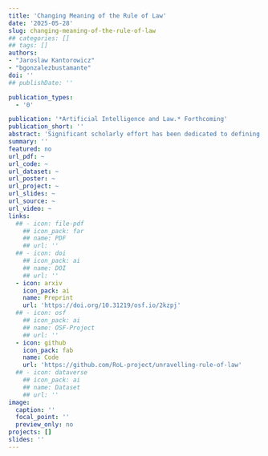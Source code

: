 ```yaml
---
title: 'Changing Meaning of the Rule of Law'
date: '2025-05-28'
slug: changing-meaning-of-the-rule-of-law
## categories: []
## tags: []
authors:
- "Jaroslaw Kantorowicz"
- "bgonzalezbustamante"
doi: ''
## publishDate: ''

publication_types:
  - '0'

publication: '*Artificial Intelligence and Law.* Forthcoming'
publication_short: ''
abstract: 'Significant scholarly effort has been dedicated to defining the rule of law. The prevailing view in the literature is that the rule of law is a highly multidimensional and, as some suggest, an essentially contested concept. In this study, we employ advanced text-as-data methods, specifically diachronic word embeddings, to shed light on what the rule of law means and how its meaning has evolved over a century through parliamentary speeches in the UK and the US. We categorize the conceptualization of the rule of law into thin (procedural) and thick (substantive) definitions. Our findings indicate that procedural elements, such as rules and judiciary, maintain a strong and relatively more stable association with the rule of law. In contrast, substantive elements, which include rights and democratic principles, have become relatively less associated with the rule of law over time. Despite this decline, the rights component remains critically important to the concept, broadly equivalent in significance to procedural aspects. Because our analysis is confined to parliamentary debates from the UK and the US, the findings should be interpreted with caution when generalizing to other political contexts.'
summary: ''
featured: no
url_pdf: ~
url_code: ~
url_dataset: ~
url_poster: ~
url_project: ~
url_slides: ~
url_source: ~
url_video: ~
links:
  ## - icon: file-pdf
    ## icon_pack: far
    ## name: PDF
    ## url: ''
  ## - icon: doi
    ## icon_pack: ai
    ## name: DOI
    ## url: ''
  - icon: arxiv
    icon_pack: ai
    name: Preprint
    url: 'https://doi.org/10.31219/osf.io/2kzpj'
  ## - icon: osf
    ## icon_pack: ai
    ## name: OSF-Project
    ## url: ''
  - icon: github
    icon_pack: fab
    name: Code
    url: 'https://github.com/RoL-project/unravelling-rule-of-law'
  ## - icon: dataverse
    ## icon_pack: ai
    ## name: Dataset
    ## url: ''
image:
  caption: ''
  focal_point: ''
  preview_only: no
projects: []
slides: ''
---
```

